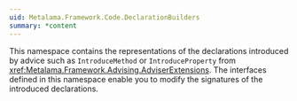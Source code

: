 ```yaml
---
uid: Metalama.Framework.Code.DeclarationBuilders
summary: *content
---
```


This namespace contains the representations of the declarations introduced by advice such as `IntroduceMethod` or `IntroduceProperty` from <xref:Metalama.Framework.Advising.AdviserExtensions>. The interfaces defined in this namespace enable you to modify the signatures of the introduced declarations.


